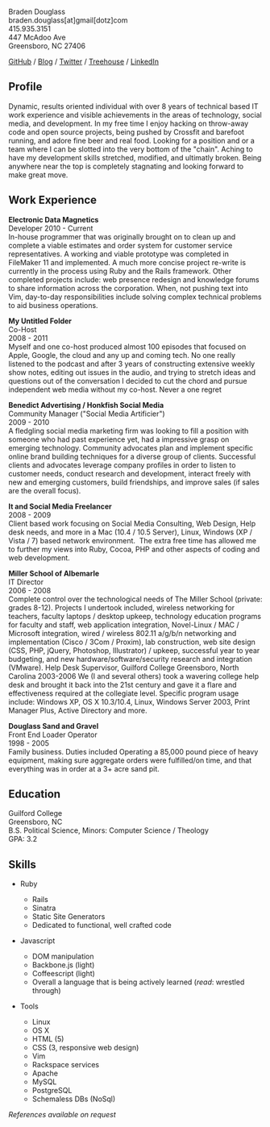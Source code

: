Braden Douglass  
braden.douglass[at]gmail[dotz]com  
415.935.3151  
447 McAdoo Ave  
Greensboro, NC 27406

[GitHub](http://github.com/bradendouglass) / 
[Blog](http://cloudbacon.com) / 
[Twitter](http://twitter.com/braidn) / 
[Treehouse](http://teamtreehouse.com/braden) / 
[LinkedIn](http://linkedin.com/in/bradendouglass)

Profile
----------------

Dynamic, results oriented individual with over 8 years of technical based IT work experience and visible achievements in the areas of technology, social media, and development. In my free time I enjoy hacking on throw-away code and open source projects, being pushed by Crossfit and barefoot running, and adore fine beer and real food. Looking for a position and or a team where I can be slotted into the very bottom of the "chain". Aching to have my development skills stretched, modified, and ultimatly broken. Being anywhere near the top is completely stagnating and looking forward to make great move.

Work Experience
---------------
__Electronic Data Magnetics__   
Developer
2010 - Current  
In-house programmer that was originally brought on to clean up and
complete a viable estimates and order system for customer service
representatives. A working and viable prototype was completed in
FileMaker 11 and implemented. A much more concise project re-write is
currently in the process using Ruby and the Rails framework. Other
completed projects include: web presence redesign and knowledge forums
to share information across the corporation. When, not pushing text
into Vim, day-to-day responsibilities include solving complex technical problems to aid business operations.

__My Untitled Folder__  
Co-Host  
2008 - 2011  
Myself and one co-host produced almost 100 episodes that focused on Apple, Google, the cloud and any up and coming tech. No one really listened to the podcast and after 3 years of constructing extensive weekly show notes, editing out issues in the audio, and trying to stretch ideas and questions out of the conversation I decided to cut the chord and pursue independent web media without my co-host. Never a one regret

__Benedict Advertising / Honkfish Social Media__  
Community Manager ("Social Media Artificier")  
2009 - 2010  
A fledgling social media marketing firm was looking to fill a position with someone who had past experience yet, had a impressive grasp on emerging technology.  Community advocates  plan and implement specific online brand building techniques for a diverse group of clients.  Successful clients and advocates leverage company profiles in order to listen to customer needs, conduct research and development, interact freely with new and emerging customers, build friendships, and improve sales (if sales are the overall focus).

__It and Social Media Freelancer__  
2008 - 2009  
Client based work focusing on Social Media Consulting, Web Design, Help desk needs, and more in a Mac (10.4 / 10.5 Server), Linux, Windows (XP / Vista / 7) based network environment.  The extra free time has allowed me to further my views into Ruby, Cocoa, PHP and other aspects of coding and web development.

__Miller School of Albemarle__  
IT Director  
2006 - 2008  
Complete control over the technological needs of The Miller School (private: grades 8-12). Projects I undertook included, wireless networking for teachers, faculty laptops / desktop upkeep, technology education programs for faculty and staff, web application integration, Novel-Linux / MAC / Microsoft integration, wired / wireless 802.11 a/g/b/n networking and implementation (Cisco / 3Com / Proxim), lab construction, web site design (CSS, PHP, jQuery, Photoshop, Illustrator) / upkeep, successful year to year budgeting, and new hardware/software/security research and integration (VMware).
Help Desk Supervisor, Guilford College Greensboro, North Carolina 2003-2006
We (I and several others) took a wavering college help desk and brought it back into the 21st century and gave it a flare and effectiveness required at the collegiate level. Specific program usage include: Windows XP, OS X 10.3/10.4, Linux, Windows Server 2003, Print Manager Plus, Active Directory and more.

__Douglass Sand and Gravel__  
Front End Loader Operator  
1998 - 2005  
Family business. Duties included Operating a 85,000 pound piece of heavy equipment, making sure aggregate orders were fulfilled/on time, and that everything was in order at a 3+ acre sand pit.

Education
---------------  
Guilford College  
Greensboro, NC  
B.S. Political Science, Minors: Computer Science / Theology  
GPA: 3.2  

Skills
----------------

* Ruby
  * Rails
  * Sinatra
  * Static Site Generators
  * Dedicated to functional, well crafted code

* Javascript
  * DOM manipulation
  * Backbone.js (light)
  * Coffeescript (light)
  * Overall a language that is being actively learned (_read_: wrestled
    through)

* Tools
  * Linux
  * OS X
  * HTML (5)
  * CSS (3, responsive web design)
  * Vim
  * Rackspace services
  * Apache
  * MySQL
  * PostgreSQL
  * Schemaless DBs (NoSql)

_References available on request_  
